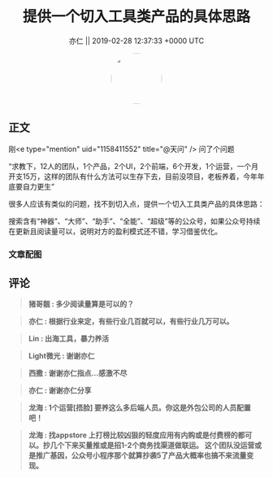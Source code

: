 <h1 align="center">提供一个切入工具类产品的具体思路</h1>




<p align="center">
    <a>亦仁 || 2019-02-28 12:37:33 &#43;0000 UTC</a>
</p>

<div align="center">
    <img src="https://images.zsxq.com/Fn3NQqCN8nuGF86yZPXSbEsl0mb3?e=1590940799&amp;token=kIxbL07-8jAj8w1n4s9zv64FuZZNEATmlU_Vm6zD:pfbNc8W3hS0oYG_hyXXh_rHMHuc=" width="100" height="100" style="border:1px solid;border-radius:50%; color:#ffffff"/>
</div>




## 正文

<div>
刚&lt;e type=&#34;mention&#34; uid=&#34;1158411552&#34; title=&#34;@天问&#34; /&gt; 问了个问题

“求教下，12人的团队，1个产品，2个UI，2个前端，6个开发，1个运营，一个月开支15万，这样的团队有什么方法可以生存下去，目前没项目，老板养着，今年年底要自力更生”

很多人应该有类似的问题，找不到切入点，提供一个切入工具类产品的具体思路：

搜索含有“神器”、“大师”、“助手”、“全能”、“超级”等的公众号，如果公众号持续在更新且阅读量可以，说明对方的盈利模式还不错，学习借鉴优化。
</div>

### 文章配图

<div class="image" align="center">

</div>


## 评论

<div align="left">
<div>

<blockquote >
<span> <strong>猪哥靓 : 多少阅读量算是可以的？ </strong></span>
</blockquote>

<blockquote >
<span> <strong>亦仁 : 根据行业来定，有些行业几百就可以，有些行业几万可以。 </strong></span>
</blockquote>

<blockquote >
<span> <strong>Lin : 出海工具，暴力养活 </strong></span>
</blockquote>

<blockquote >
<span> <strong>Light微光 : 谢谢亦仁 </strong></span>
</blockquote>

<blockquote >
<span> <strong>西撒 : 谢谢亦仁指点...感激不尽 </strong></span>
</blockquote>

<blockquote >
<span> <strong>亦仁 : 谢谢亦仁分享 </strong></span>
</blockquote>

<blockquote >
<span> <strong>龙海 : 1个运营[捂脸] 要养这么多后端人员。你这是外包公司的人员配置吧！ </strong></span>
</blockquote>

<blockquote >
<span> <strong>龙海 : 找appstore 上打榜比较凶狠的轻度应用有内购或是付费榜的都可以。抄几个下来买量推或是招1-2个商务找渠道做联运。 这个团队没运营或是推广基因，公众号小程序那个就算抄袭5了产品大概率也搞不来流量变现。 </strong></span>
</blockquote>

</div>
</div>